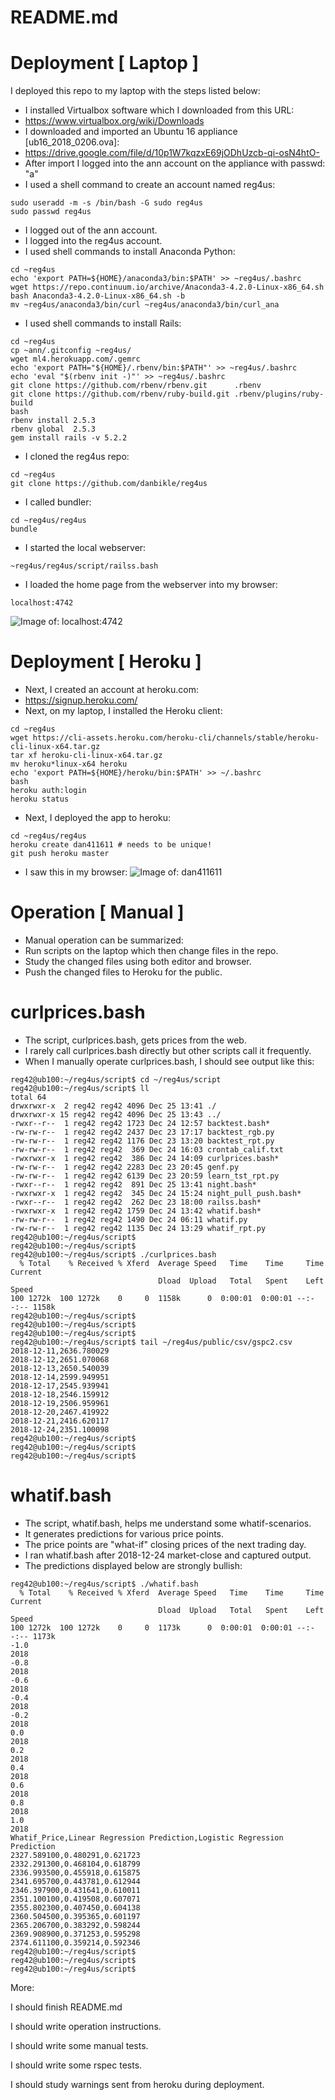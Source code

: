 # README.md

# Deployment [ Laptop ]

I deployed this repo to my laptop with the steps listed below:

* I installed Virtualbox software which I downloaded from this URL:
* https://www.virtualbox.org/wiki/Downloads
* I downloaded and imported an Ubuntu 16 appliance [ub16_2018_0206.ova]: 
* https://drive.google.com/file/d/10p1W7kqzxE69jODhUzcb-qi-osN4htO-
* After import I logged into the ann account on the appliance with passwd: "a"
* I used a shell command to create an account named reg4us:
```
sudo useradd -m -s /bin/bash -G sudo reg4us
sudo passwd reg4us
```
* I logged out of the ann account.
* I logged into the reg4us account.
* I used shell commands to install Anaconda Python:
```
cd ~reg4us
echo 'export PATH=${HOME}/anaconda3/bin:$PATH' >> ~reg4us/.bashrc
wget https://repo.continuum.io/archive/Anaconda3-4.2.0-Linux-x86_64.sh
bash Anaconda3-4.2.0-Linux-x86_64.sh -b
mv ~reg4us/anaconda3/bin/curl ~reg4us/anaconda3/bin/curl_ana
```
* I used shell commands to install Rails:
```
cd ~reg4us
cp ~ann/.gitconfig ~reg4us/
wget ml4.herokuapp.com/.gemrc
echo 'export PATH="${HOME}/.rbenv/bin:$PATH"' >> ~reg4us/.bashrc
echo 'eval "$(rbenv init -)"' >> ~reg4us/.bashrc
git clone https://github.com/rbenv/rbenv.git      .rbenv
git clone https://github.com/rbenv/ruby-build.git .rbenv/plugins/ruby-build
bash
rbenv install 2.5.3
rbenv global  2.5.3
gem install rails -v 5.2.2
```
* I cloned the reg4us repo:
```
cd ~reg4us
git clone https://github.com/danbikle/reg4us
```
* I called bundler:
```
cd ~reg4us/reg4us
bundle
```
* I started the local webserver:
```
~reg4us/reg4us/script/railss.bash
```
* I loaded the home page from the webserver into my browser:
```
localhost:4742
```
![Image of: localhost:4742](public/lh4742.png)

# Deployment [ Heroku ]

* Next, I created an account at heroku.com:
* https://signup.heroku.com/
* Next, on my laptop, I installed the Heroku client:
```
cd ~reg4us
wget https://cli-assets.heroku.com/heroku-cli/channels/stable/heroku-cli-linux-x64.tar.gz
tar xf heroku-cli-linux-x64.tar.gz
mv heroku*linux-x64 heroku
echo 'export PATH=${HOME}/heroku/bin:$PATH' >> ~/.bashrc
bash
heroku auth:login
heroku status
```
* Next, I deployed the app to heroku:
```
cd ~reg4us/reg4us
heroku create dan411611 # needs to be unique!
git push heroku master
```
* I saw this in my browser:
![Image of: dan411611](public/dan411611.png)

# Operation [ Manual ]

* Manual operation can be summarized:
* Run scripts on the laptop which then change files in the repo.
* Study the changed files using both editor and browser.
* Push the changed files to Heroku for the public.

# curlprices.bash

* The script, curlprices.bash, gets prices from the web.
* I rarely call curlprices.bash directly but other scripts call it frequently.
* When I manually operate curlprices.bash, I should see output like this:
```
reg42@ub100:~/reg4us/script$ cd ~/reg4us/script
reg42@ub100:~/reg4us/script$ ll
total 64
drwxrwxr-x  2 reg42 reg42 4096 Dec 25 13:41 ./
drwxrwxr-x 15 reg42 reg42 4096 Dec 25 13:43 ../
-rwxr--r--  1 reg42 reg42 1723 Dec 24 12:57 backtest.bash*
-rw-rw-r--  1 reg42 reg42 2437 Dec 23 17:17 backtest_rgb.py
-rw-rw-r--  1 reg42 reg42 1176 Dec 23 13:20 backtest_rpt.py
-rw-rw-r--  1 reg42 reg42  369 Dec 24 16:03 crontab_calif.txt
-rwxrwxr-x  1 reg42 reg42  386 Dec 24 14:09 curlprices.bash*
-rw-rw-r--  1 reg42 reg42 2283 Dec 23 20:45 genf.py
-rw-rw-r--  1 reg42 reg42 6139 Dec 23 20:59 learn_tst_rpt.py
-rwxr--r--  1 reg42 reg42  891 Dec 25 13:41 night.bash*
-rwxrwxr-x  1 reg42 reg42  345 Dec 24 15:24 night_pull_push.bash*
-rwxr--r--  1 reg42 reg42  262 Dec 23 18:00 railss.bash*
-rwxrwxr-x  1 reg42 reg42 1759 Dec 24 13:42 whatif.bash*
-rw-rw-r--  1 reg42 reg42 1490 Dec 24 06:11 whatif.py
-rw-rw-r--  1 reg42 reg42 1135 Dec 24 13:29 whatif_rpt.py
reg42@ub100:~/reg4us/script$ 
reg42@ub100:~/reg4us/script$ 
reg42@ub100:~/reg4us/script$ ./curlprices.bash 
  % Total    % Received % Xferd  Average Speed   Time    Time     Time  Current
                                 Dload  Upload   Total   Spent    Left  Speed
100 1272k  100 1272k    0     0  1158k      0  0:00:01  0:00:01 --:--:-- 1158k
reg42@ub100:~/reg4us/script$ 
reg42@ub100:~/reg4us/script$ 
reg42@ub100:~/reg4us/script$ 
reg42@ub100:~/reg4us/script$ tail ~/reg4us/public/csv/gspc2.csv
2018-12-11,2636.780029
2018-12-12,2651.070068
2018-12-13,2650.540039
2018-12-14,2599.949951
2018-12-17,2545.939941
2018-12-18,2546.159912
2018-12-19,2506.959961
2018-12-20,2467.419922
2018-12-21,2416.620117
2018-12-24,2351.100098
reg42@ub100:~/reg4us/script$ 
reg42@ub100:~/reg4us/script$ 
reg42@ub100:~/reg4us/script$ 
```

# whatif.bash

* The script, whatif.bash, helps me understand some whatif-scenarios.
* It generates predictions for various price points.
* The price points are "what-if" closing prices of the next trading day.
* I ran whatif.bash after 2018-12-24 market-close and captured output.
* The predictions displayed below are strongly bullish:
```
reg42@ub100:~/reg4us/script$ ./whatif.bash 
  % Total    % Received % Xferd  Average Speed   Time    Time     Time  Current
                                 Dload  Upload   Total   Spent    Left  Speed
100 1272k  100 1272k    0     0  1173k      0  0:00:01  0:00:01 --:--:-- 1173k
-1.0
2018
-0.8
2018
-0.6
2018
-0.4
2018
-0.2
2018
0.0
2018
0.2
2018
0.4
2018
0.6
2018
0.8
2018
1.0
2018
Whatif_Price,Linear Regression Prediction,Logistic Regression Prediction
2327.589100,0.480291,0.621723
2332.291300,0.468104,0.618799
2336.993500,0.455918,0.615875
2341.695700,0.443781,0.612944
2346.397900,0.431641,0.610011
2351.100100,0.419508,0.607071
2355.802300,0.407450,0.604138
2360.504500,0.395365,0.601197
2365.206700,0.383292,0.598244
2369.908900,0.371253,0.595298
2374.611100,0.359214,0.592346
reg42@ub100:~/reg4us/script$
reg42@ub100:~/reg4us/script$
reg42@ub100:~/reg4us/script$
```


More:

I should finish README.md

I should write operation instructions.

I should write some manual tests.

I should write some rspec tests.

I should study warnings sent from heroku during deployment.
